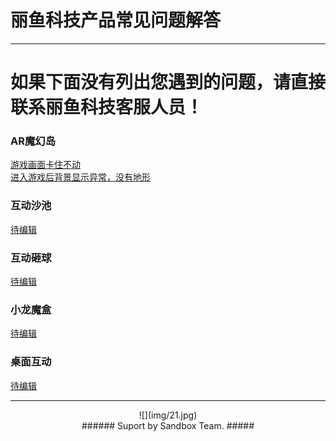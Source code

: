 # 丽鱼科技产品常见问题解答 #

----------

# 如果下面没有列出您遇到的问题，请直接联系丽鱼科技客服人员！ #

### AR魔幻岛 ###

[游戏画面卡住不动](MagicIsland-Kinect-1.html "游戏画面卡住不动")   
[进入游戏后背景显示异常，没有地形](MagicIsland-Kinect-2.html "进入游戏后背景显示异常，没有地形")

### 互动沙池 ###

[待编辑](待编辑 "待编辑")   

### 互动砸球 ###
[待编辑](待编辑 "待编辑")   

### 小龙魔盒 ###
[待编辑](待编辑 "待编辑") 

### 桌面互动 ###
[待编辑](待编辑 "待编辑")

---------------------------------

<center> ![](img/21.jpg) </center>

<center> 
###### Suport by Sandbox Team. #####
</center>

